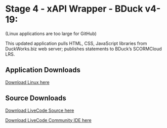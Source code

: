 # Stage 4 - xAPI Wrapper - BDuck v4-19:
(Linux applications are too large for GitHub)

This updated application pulls HTML, CSS, JavaScript libraries from DuckWorks.biz web server; publishes statements to BDuck’s SCORMCloud LRS.

## Application Downloads

[Download Linux here](http://duckworks.biz/duckworks/xAPI/downloads/Doug/v4-19/Linux/Linux.zip)

## Source Downloads
[Download LiveCode Source here](http://duckworks.biz/duckworks/xAPI/downloads/Doug/v4-19/Source/xAPI%20Cohort%20MakeyMakey%20LRP%20-%20JSON%20v4-19.livecode)

[Download LiveCode Community IDE here](http://www.livecode.org)
